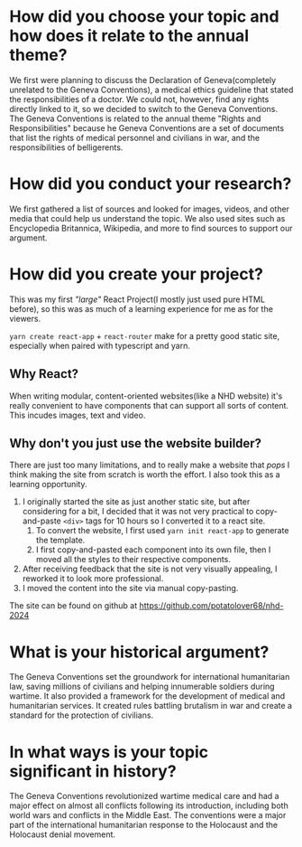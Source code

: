 # How did you choose your topic and how does it relate to the annual theme?

We first were planning to discuss the Declaration of Geneva(completely unrelated to the Geneva Conventions), a medical ethics guideline that stated the responsibilities of a doctor. We could not, however, find any rights directly linked to it, so we decided to switch to the Geneva Conventions. The Geneva Conventions is related to the annual theme "Rights and Responsibilities" because he Geneva Conventions are a set of documents that list the rights of medical personnel and civilians in war, and the responsibilities of belligerents.

# How did you conduct your research?

We first gathered a list of sources and looked for images, videos, and other media that could help us understand the topic. We also used sites such as Encyclopedia Britannica, Wikipedia, and more to find sources to support our argument.

# How did you create your project?

This was my first _"large"_ React Project(I mostly just used pure HTML before), so this was as much of a learning experience for me as for the viewers.

`yarn create react-app` + `react-router` make for a pretty good static site, especially when paired with typescript and yarn.

## Why React?

When writing modular, content-oriented websites(like a NHD website) it's really convenient to have components that can support all sorts of content. This incudes images, text and video.

## Why don't you just use the website builder?

There are just too many limitations, and to really make a website that _pops_ I think making the site from scratch is worth the effort. I also took this as a learning opportunity.

1. I originally started the site as just another static site, but after considering for a bit, I decided that it was not very practical to copy-and-paste `<div>` tags for 10 hours so I converted it to a react site.
   1. To convert the website, I first used `yarn init react-app` to generate the template.
   2. I first copy-and-pasted each component into its own file, then I moved all the styles to their respective components.
2. After receiving feedback that the site is not very visually appealing, I reworked it to look more professional.
3. I moved the content into the site via manual copy-pasting.

The site can be found on github at https://github.com/potatolover68/nhd-2024

# What is your historical argument?

The Geneva Conventions set the groundwork for international humanitarian law, saving millions of civilians and helping innumerable soldiers during wartime. It also provided a framework for the development of medical and humanitarian services. It created rules battling brutalism in war and create a standard for the protection of civilians.

# In what ways is your topic significant in history?

The Geneva Conventions revolutionized wartime medical care and had a major effect on almost all conflicts following its introduction, including both world wars and conflicts in the Middle East. The conventions were a major part of the international humanitarian response to the Holocaust and the Holocaust denial movement.
